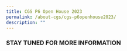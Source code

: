 ```yaml
---
title: CGS P6 Open House 2023
permalink: /about-cgs/cgs-p6openhouse2023/
description: ""
---
```

### STAY TUNED FOR MORE INFORMATION ##

